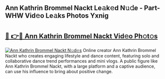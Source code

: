 ## Ann Kathrin Brommel Nackt Le𝚊k𝚎d N𝚞𝚍e - Part-WHW Vid𝚎o Le𝚊ks Photos Yxnig

# <h2><a href="http://fb0beq.evod.top/?m=Ann+Kathrin+Brommel+Nackt">🔗 👉🔴 Ann Kathrin Brommel Nackt Vid𝚎o Ph𝚘t𝚘s</a></h2>

[![Ann Kathrin Brommel Nackt N𝚞d𝚎s](https://i.imgur.com/8V9OHl7.gif)](http://fb0beq.evod.top/?m=Ann+Kathrin+Brommel+Nackt)
Online creator Ann Kathrin Brommel Nackt who creates engaging lifestyle and dance content, featuring solo and collaborative dance trend performances and mini vlogs. A public figure like Ann Kathrin Brommel Nackt, with a large platform and a captive audience, can use his influence to bring about positive change. 
